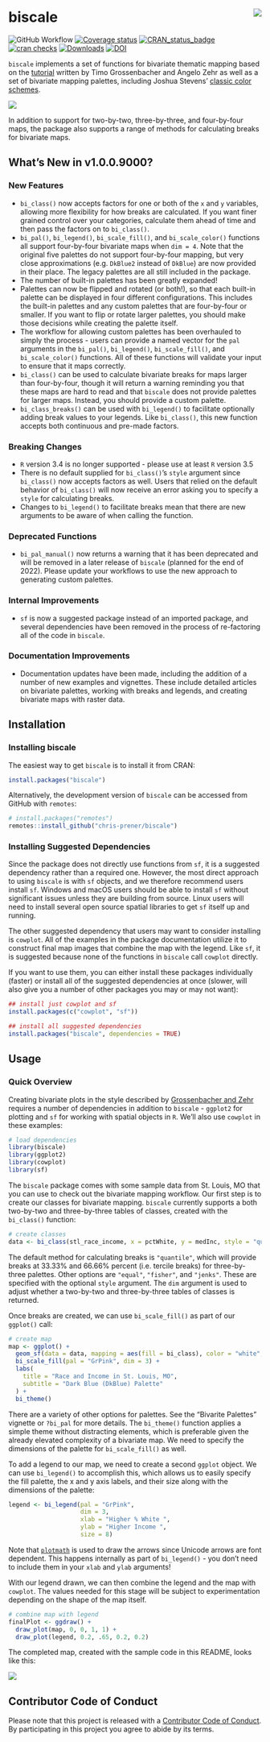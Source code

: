 
<!-- README.md is generated from README.Rmd. Please edit that file -->

# biscale <img src="man/figures/logo.png" align="right" />

![GitHub
Workflow](https://github.com/chris-prener/biscale/actions/workflows/R-CMD-check.yaml/badge.svg)
[![Coverage
status](https://codecov.io/gh/chris-prener/biscale/branch/main/graph/badge.svg)](https://codecov.io/github/chris-prener/biscale?branch=main)
[![CRAN_status_badge](https://www.r-pkg.org/badges/version/biscale)](https://cran.r-project.org/package=biscale)
[![cran
checks](https://cranchecks.info/badges/worst/biscale)](https://cran.r-project.org/web/checks/check_results_biscale.html)
[![Downloads](https://cranlogs.r-pkg.org/badges/biscale?color=brightgreen)](https://www.r-pkg.org/pkg/biscale)
[![DOI](https://zenodo.org/badge/183024212.svg)](https://zenodo.org/badge/latestdoi/183024212)

`biscale` implements a set of functions for bivariate thematic mapping
based on the
[tutorial](https://timogrossenbacher.ch/2019/04/bivariate-maps-with-ggplot2-and-sf/)
written by Timo Grossenbacher and Angelo Zehr as well as a set of
bivariate mapping palettes, including Joshua Stevens’ [classic color
schemes](https://www.joshuastevens.net/cartography/make-a-bivariate-choropleth-map/).

![](man/figures/biscale.001.jpeg)

In addition to support for two-by-two, three-by-three, and four-by-four
maps, the package also supports a range of methods for calculating
breaks for bivariate maps.

## What’s New in v1.0.0.9000?

### New Features

-   `bi_class()` now accepts factors for one or both of the `x` and `y`
    variables, allowing more flexibility for how breaks are calculated.
    If you want finer grained control over your categories, calculate
    them ahead of time and then pass the factors on to `bi_class()`.
-   `bi_pal()`, `bi_legend()`, `bi_scale_fill()`, and `bi_scale_color()`
    functions all support four-by-four bivariate maps when `dim = 4`.
    Note that the original five palettes do not support four-by-four
    mapping, but very close approximations (e.g. `DkBlue2` instead of
    `DkBlue`) are now provided in their place. The legacy palettes are
    all still included in the package.
-   The number of built-in palettes has been greatly expanded!
-   Palettes can now be flipped and rotated (or both!), so that each
    built-in palette can be displayed in four different configurations.
    This includes the built-in palettes and any custom palettes that are
    four-by-four or smaller. If you want to flip or rotate larger
    palettes, you should make those decisions while creating the palette
    itself.
-   The workflow for allowing custom palettes has been overhauled to
    simply the process - users can provide a named vector for the `pal`
    arguments in the `bi_pal()`, `bi_legend()`, `bi_scale_fill()`, and
    `bi_scale_color()` functions. All of these functions will validate
    your input to ensure that it maps correctly.
-   `bi_class()` can be used to calculate bivariate breaks for maps
    larger than four-by-four, though it will return a warning reminding
    you that these maps are hard to read and that `biscale` does not
    provide palettes for larger maps. Instead, you should provide a
    custom palette.
-   `bi_class_breaks()` can be used with `bi_legend()` to facilitate
    optionally adding break values to your legends. Like `bi_class()`,
    this new function accepts both continuous and pre-made factors.

### Breaking Changes

-   `R` version 3.4 is no longer supported - please use at least `R`
    version 3.5
-   There is no default supplied for `bi_class()`’s `style` argument
    since `bi_class()` now accepts factors as well. Users that relied on
    the default behavior of `bi_class()` will now receive an error
    asking you to specify a `style` for calculating breaks.
-   Changes to `bi_legend()` to facilitate breaks mean that there are
    new arguments to be aware of when calling the function.

### Deprecated Functions

-   `bi_pal_manual()` now returns a warning that it has been deprecated
    and will be removed in a later release of `biscale` (planned for the
    end of 2022). Please update your workflows to use the new approach
    to generating custom palettes.

### Internal Improvements

-   `sf` is now a suggested package instead of an imported package, and
    several dependencies have been removed in the process of
    re-factoring all of the code in `biscale`.

### Documentation Improvements

-   Documentation updates have been made, including the addition of a
    number of new examples and vignettes. These include detailed
    articles on bivariate palettes, working with breaks and legends, and
    creating bivariate maps with raster data.

## Installation

### Installing biscale

The easiest way to get `biscale` is to install it from CRAN:

``` r
install.packages("biscale")
```

Alternatively, the development version of `biscale` can be accessed from
GitHub with `remotes`:

``` r
# install.packages("remotes")
remotes::install_github("chris-prener/biscale")
```

### Installing Suggested Dependencies

Since the package does not directly use functions from `sf`, it is a
suggested dependency rather than a required one. However, the most
direct approach to using `biscale` is with `sf` objects, and we
therefore recommend users install `sf`. Windows and macOS users should
be able to install `sf` without significant issues unless they are
building from source. Linux users will need to install several open
source spatial libraries to get `sf` itself up and running.

The other suggested dependency that users may want to consider
installing is `cowplot`. All of the examples in the package
documentation utilize it to construct final map images that combine the
map with the legend. Like `sf`, it is suggested because none of the
functions in `biscale` call `cowplot` directly.

If you want to use them, you can either install these packages
individually (faster) or install all of the suggested dependencies at
once (slower, will also give you a number of other packages you may or
may not want):

``` r
## install just cowplot and sf
install.packages(c("cowplot", "sf"))

## install all suggested dependencies
install.packages("biscale", dependencies = TRUE)
```

## Usage

### Quick Overview

Creating bivariate plots in the style described by [Grossenbacher and
Zehr](https://timogrossenbacher.ch/2019/04/bivariate-maps-with-ggplot2-and-sf/)
requires a number of dependencies in addition to `biscale` - `ggplot2`
for plotting and `sf` for working with spatial objects in `R`. We’ll
also use `cowplot` in these examples:

``` r
# load dependencies
library(biscale)
library(ggplot2)
library(cowplot)
library(sf)
```

The `biscale` package comes with some sample data from St. Louis, MO
that you can use to check out the bivariate mapping workflow. Our first
step is to create our classes for bivariate mapping. `biscale` currently
supports a both two-by-two and three-by-three tables of classes, created
with the `bi_class()` function:

``` r
# create classes
data <- bi_class(stl_race_income, x = pctWhite, y = medInc, style = "quantile", dim = 3)
```

The default method for calculating breaks is `"quantile"`, which will
provide breaks at 33.33% and 66.66% percent (i.e. tercile breaks) for
three-by-three palettes. Other options are `"equal"`, `"fisher"`, and
`"jenks"`. These are specified with the optional `style` argument. The
`dim` argument is used to adjust whether a two-by-two and three-by-three
tables of classes is returned.

Once breaks are created, we can use `bi_scale_fill()` as part of our
`ggplot()` call:

``` r
# create map
map <- ggplot() +
  geom_sf(data = data, mapping = aes(fill = bi_class), color = "white", size = 0.1, show.legend = FALSE) +
  bi_scale_fill(pal = "GrPink", dim = 3) +
  labs(
    title = "Race and Income in St. Louis, MO",
    subtitle = "Dark Blue (DkBlue) Palette"
  ) +
  bi_theme()
```

There are a variety of other options for palettes. See the “Bivarite
Palettes” vignette or `?bi_pal` for more details. The `bi_theme()`
function applies a simple theme without distracting elements, which is
preferable given the already elevated complexity of a bivariate map. We
need to specify the dimensions of the palette for `bi_scale_fill()` as
well.

To add a legend to our map, we need to create a second `ggplot` object.
We can use `bi_legend()` to accomplish this, which allows us to easily
specify the fill palette, the x and y axis labels, and their size along
with the dimensions of the palette:

``` r
legend <- bi_legend(pal = "GrPink",
                    dim = 3,
                    xlab = "Higher % White ",
                    ylab = "Higher Income ",
                    size = 8)
```

Note that
[`plotmath`](https://stat.ethz.ch/R-manual/R-devel/library/grDevices/html/plotmath.html)
is used to draw the arrows since Unicode arrows are font dependent. This
happens internally as part of `bi_legend()` - you don’t need to include
them in your `xlab` and `ylab` arguments!

With our legend drawn, we can then combine the legend and the map with
`cowplot`. The values needed for this stage will be subject to
experimentation depending on the shape of the map itself.

``` r
# combine map with legend
finalPlot <- ggdraw() +
  draw_plot(map, 0, 0, 1, 1) +
  draw_plot(legend, 0.2, .65, 0.2, 0.2)
```

The completed map, created with the sample code in this README, looks
like this:

![](man/figures/biscale.004.jpeg)

## Contributor Code of Conduct

Please note that this project is released with a [Contributor Code of
Conduct](https://chris-prener.github.io/biscale/CODE_OF_CONDUCT.html).
By participating in this project you agree to abide by its terms.
